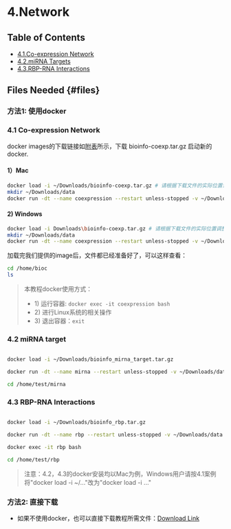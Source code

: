 # 4.Network

## Table of Contents

* [4.1.Co-expression Network](co_expression.md)
* [4.2.miRNA Targets](4.2.mirna-targets.md)
* [4.3.RBP-RNA Interactions](rbp_interaction.md)

## Files Needed {#files}

### 方法1: 使用docker

### 4.1 Co-expression Network 

docker images的下载链接如[附表](../../appendix/appendix-iv.-teaching.md#teaching-docker)所示，下载 bioinfo-coexp.tar.gz 启动新的docker.

#### 1）Mac

```sh
docker load -i ~/Downloads/bioinfo-coexp.tar.gz # 请根据下载文件的实际位置调整输入内容
mkdir ~/Downloads/data
docker run -dt --name coexpression --restart unless-stopped -v ~/Downloads/data:/data gangxu/coexpression:1.4
```

#### 2) Windows

```sh
docker load -i Downloads\bioinfo-coexp.tar.gz # 请根据下载文件的实际位置调整输入内容
mkdir ~/Downloads/data
docker run -dt --name coexpression --restart unless-stopped -v ~/Downloads/data:/data gangxu/coexpression:1.4
```


加载完我们提供的image后，文件都已经准备好了，可以这样查看：


```bash
cd /home/bioc
ls
```


> 本教程docker使用方式：
>
> * 1\) 运行容器:  `docker exec -it coexpression bash`
> * 2\) 进行Linux系统的相关操作
> * 3\) 退出容器：`exit`


### 4.2 miRNA target 

```sh

docker load -i ~/Downloads/bioinfo_mirna_target.tar.gz

docker run -dt --name mirna --restart unless-stopped -v ~/Downloads/data:/data mirna_targets:1.0

cd /home/test/mirna
```

### 4.3 RBP-RNA Interactions

```sh

docker load -i ~/Downloads/bioinfo_rbp.tar.gz

docker run -dt --name rbp --restart unless-stopped -v ~/Downloads/data:/data gangxu/bioinfo_rbp:2.0

docker exec -it rbp bash

cd /home/test/rbp
```

> 注意：4.2，4.3的docker安装均以Mac为例，Windows用户请按4.1案例将"docker load -i ~/..."改为"docker load -i ..."

### 方法2: 直接下载

* 如果不使用docker，也可以直接下载教程所需文件：[Download Link](https://github.com/lulab/teaching_book/tree/master/files/PART_III/4.network)

